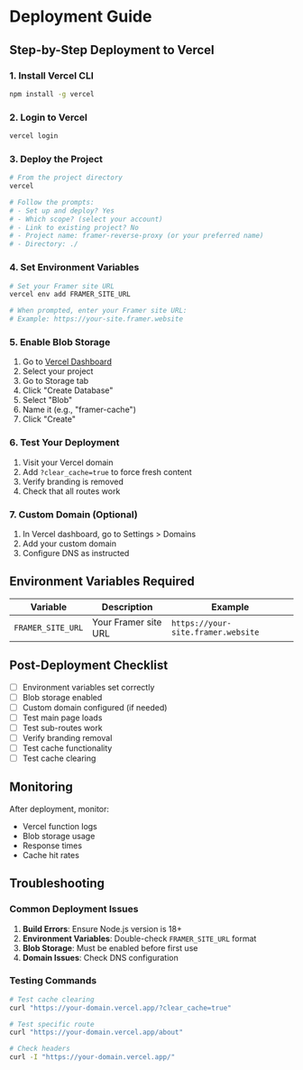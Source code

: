 # Deployment Guide

## Step-by-Step Deployment to Vercel

### 1. Install Vercel CLI
```bash
npm install -g vercel
```

### 2. Login to Vercel
```bash
vercel login
```

### 3. Deploy the Project
```bash
# From the project directory
vercel

# Follow the prompts:
# - Set up and deploy? Yes
# - Which scope? (select your account)
# - Link to existing project? No
# - Project name: framer-reverse-proxy (or your preferred name)
# - Directory: ./
```

### 4. Set Environment Variables
```bash
# Set your Framer site URL
vercel env add FRAMER_SITE_URL

# When prompted, enter your Framer site URL:
# Example: https://your-site.framer.website
```

### 5. Enable Blob Storage
1. Go to [Vercel Dashboard](https://vercel.com/dashboard)
2. Select your project
3. Go to Storage tab
4. Click "Create Database"
5. Select "Blob"
6. Name it (e.g., "framer-cache")
7. Click "Create"

### 6. Test Your Deployment
1. Visit your Vercel domain
2. Add `?clear_cache=true` to force fresh content
3. Verify branding is removed
4. Check that all routes work

### 7. Custom Domain (Optional)
1. In Vercel dashboard, go to Settings > Domains
2. Add your custom domain
3. Configure DNS as instructed

## Environment Variables Required

| Variable | Description | Example |
|----------|-------------|---------|
| `FRAMER_SITE_URL` | Your Framer site URL | `https://your-site.framer.website` |

## Post-Deployment Checklist

- [ ] Environment variables set correctly
- [ ] Blob storage enabled
- [ ] Custom domain configured (if needed)
- [ ] Test main page loads
- [ ] Test sub-routes work
- [ ] Verify branding removal
- [ ] Test cache functionality
- [ ] Test cache clearing

## Monitoring

After deployment, monitor:
- Vercel function logs
- Blob storage usage
- Response times
- Cache hit rates

## Troubleshooting

### Common Deployment Issues

1. **Build Errors**: Ensure Node.js version is 18+
2. **Environment Variables**: Double-check `FRAMER_SITE_URL` format
3. **Blob Storage**: Must be enabled before first use
4. **Domain Issues**: Check DNS configuration

### Testing Commands

```bash
# Test cache clearing
curl "https://your-domain.vercel.app/?clear_cache=true"

# Test specific route
curl "https://your-domain.vercel.app/about"

# Check headers
curl -I "https://your-domain.vercel.app/"
```
